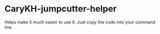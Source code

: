 # CaryKH-jumpcutter-helper
Helps make it much easier to use it.
Just copy the code into your command line.
